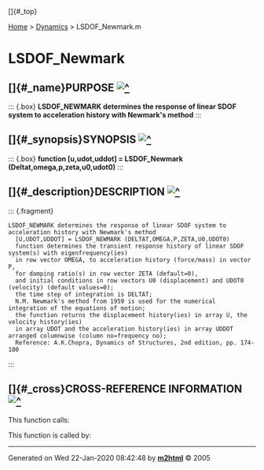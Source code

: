 []{#_top}

<div>

[Home](../FEDEASLab.html) \> [Dynamics](FEDEASLab.html) \>
LSDOF_Newmark.m

</div>

# LSDOF_Newmark

## []{#_name}PURPOSE [![\^](../up.png)](#_top)

::: {.box}
**LSDOF_NEWMARK determines the response of linear SDOF system to
acceleration history with Newmark\'s method**
:::

## []{#_synopsis}SYNOPSIS [![\^](../up.png)](#_top)

::: {.box}
**function \[u,udot,uddot\] = LSDOF_Newmark
(Deltat,omega,p,zeta,u0,udot0)**
:::

## []{#_description}DESCRIPTION [![\^](../up.png)](#_top)

::: {.fragment}
``` {.comment}
LSDOF_NEWMARK determines the response of linear SDOF system to acceleration history with Newmark's method
  [U,UDOT,UDDOT] = LSDOF_NEWMARK (DELTAT,OMEGA,P,ZETA,U0,UDOT0)
  function determines the transient response history of linear SDOF system(s) with eigenfrequency(ies)
  in row vector OMEGA, to acceleration history (force/mass) in vector P,
  for damping ratio(s) in row vector ZETA (default=0),
  and initial conditions in row vectors U0 (displacement) and UDOT0 (velocity) (default values=0);
  the time step of integration is DELTAT;
  N.M. Newmark's method from 1959 is used for the numerical integration of the equations of motion;
  the function returns the displacement history(ies) in array U, the velocity history(ies)
  in array UDOT and the acceleration history(ies) in array UDDOT arranged columnwise (column no=frequency no);
  Reference: A.K.Chopra, Dynamics of Structures, 2nd edition, pp. 174-180
```
:::

## []{#_cross}CROSS-REFERENCE INFORMATION [![\^](../up.png)](#_top)

This function calls:

This function is called by:

------------------------------------------------------------------------

Generated on Wed 22-Jan-2020 08:42:48 by
**[m2html](http://www.artefact.tk/software/matlab/m2html/ "Matlab Documentation in HTML")**
© 2005
